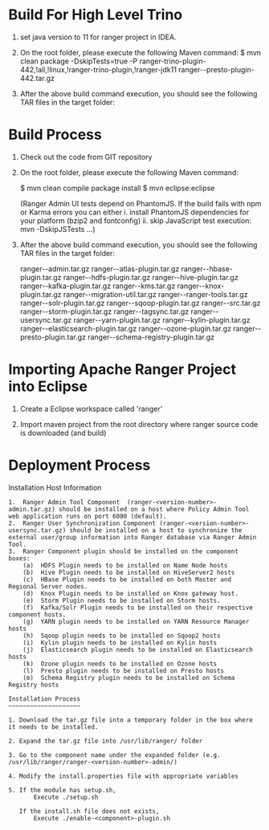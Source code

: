 
Build For High Level Trino
=============

1. set java version to 11 for ranger project in IDEA.
2. On the root folder, please execute the following Maven command:
   $ mvn clean package -DskipTests=true -P ranger-trino-plugin-442,!all,!linux,!ranger-trino-plugin,!ranger-jdk11
   ranger-<version>-presto-plugin-442.tar.gz

3. After the above build command execution, you should see the following TAR files in the target folder:

Build Process
=============

1. Check out the code from GIT repository

2. On the root folder, please execute the following Maven command:

   $ mvn clean compile package install
   $ mvn eclipse:eclipse

   (Ranger Admin UI tests depend on PhantomJS. If the build fails with npm or Karma errors you can either
      i. install PhantomJS dependencies for your platform (bzip2 and fontconfig)
     ii. skip JavaScript test execution: mvn -DskipJSTests ...)

3. After the above build command execution, you should see the following TAR files in the target folder:


   ranger-<version>-admin.tar.gz
   ranger-<version>-atlas-plugin.tar.gz
   ranger-<version>-hbase-plugin.tar.gz
   ranger-<version>-hdfs-plugin.tar.gz
   ranger-<version>-hive-plugin.tar.gz
   ranger-<version>-kafka-plugin.tar.gz
   ranger-<version>-kms.tar.gz
   ranger-<version>-knox-plugin.tar.gz
   ranger-<version>-migration-util.tar.gz
   ranger-<version>-ranger-tools.tar.gz
   ranger-<version>-solr-plugin.tar.gz
   ranger-<version>-sqoop-plugin.tar.gz
   ranger-<version>-src.tar.gz
   ranger-<version>-storm-plugin.tar.gz
   ranger-<version>-tagsync.tar.gz
   ranger-<version>-usersync.tar.gz
   ranger-<version>-yarn-plugin.tar.gz
   ranger-<version>-kylin-plugin.tar.gz
   ranger-<version>-elasticsearch-plugin.tar.gz
   ranger-<version>-ozone-plugin.tar.gz
   ranger-<version>-presto-plugin.tar.gz
   ranger-<version>-schema-registry-plugin.tar.gz

Importing Apache Ranger Project into Eclipse
============================================

1. Create a Eclipse workspace called 'ranger'

2. Import maven project from the root directory where ranger source code is downloaded (and build)


Deployment Process
==================

Installation Host Information
~~~~~~~~~~~~~~~~~~~~~~~~~~~~~~
1.  Ranger Admin Tool Component  (ranger-<version-number>-admin.tar.gz) should be installed on a host where Policy Admin Tool web application runs on port 6080 (default).
2.  Ranger User Synchronization Component (ranger-<version-number>-usersync.tar.gz) should be installed on a host to synchronize the external user/group information into Ranger database via Ranger Admin Tool.
3.  Ranger Component plugin should be installed on the component boxes:
    (a)  HDFS Plugin needs to be installed on Name Node hosts
    (b)  Hive Plugin needs to be installed on HiveServer2 hosts
    (c)  HBase Plugin needs to be installed on both Master and Regional Server nodes.
    (d)  Knox Plugin needs to be installed on Knox gateway host.
    (e)  Storm Plugin needs to be installed on Storm hosts.
    (f)  Kafka/Solr Plugin needs to be installed on their respective component hosts.
    (g)  YARN plugin needs to be installed on YARN Resource Manager hosts
    (h)  Sqoop plugin needs to be installed on Sqoop2 hosts
    (i)  Kylin plugin needs to be installed on Kylin hosts
    (j)  Elasticsearch plugin needs to be installed on Elasticsearch hosts
    (k)  Ozone plugin needs to be installed on Ozone hosts
    (l)  Presto plugin needs to be installed on Presto hosts
    (m)  Schema Registry plugin needs to be installed on Schema Registry hosts

Installation Process
~~~~~~~~~~~~~~~~~~~~

1. Download the tar.gz file into a temporary folder in the box where it needs to be installed.

2. Expand the tar.gz file into /usr/lib/ranger/ folder

3. Go to the component name under the expanded folder (e.g. /usr/lib/ranger/ranger-<version-number>-admin/)

4. Modify the install.properties file with appropriate variables

5. If the module has setup.sh, 
       Execute ./setup.sh

   If the install.sh file does not exists, 
       Execute ./enable-<component>-plugin.sh

